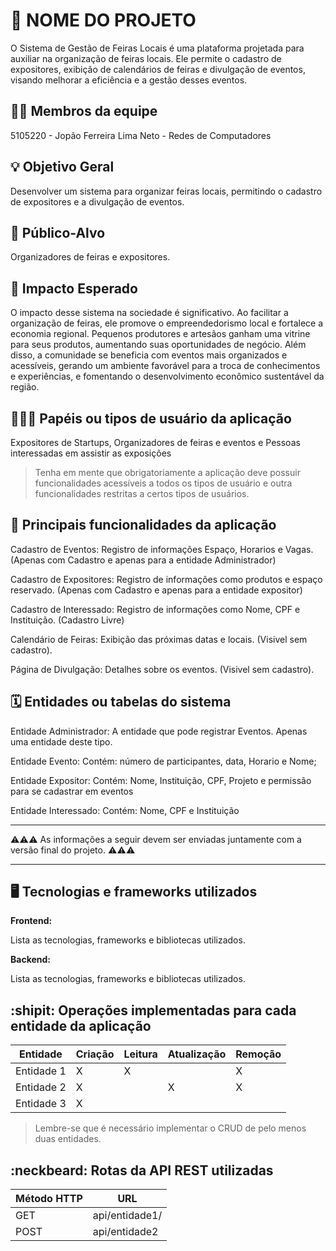 # :checkered_flag: NOME DO PROJETO

O Sistema de Gestão de Feiras Locais é uma plataforma projetada para auxiliar na organização de feiras locais. 
Ele permite o cadastro de expositores, exibição de calendários de feiras e divulgação de eventos, visando melhorar a eficiência e a gestão desses eventos.

## :technologist: Membros da equipe

5105220 - Jopão Ferreira Lima Neto - Redes de Computadores

## :bulb: Objetivo Geral
Desenvolver um sistema para organizar feiras locais, permitindo o cadastro de expositores e a divulgação de eventos.

## :eyes: Público-Alvo
Organizadores de feiras e expositores.


## :star2: Impacto Esperado
O impacto desse sistema na sociedade é significativo. Ao facilitar a organização de feiras, ele promove o empreendedorismo local e fortalece a economia regional. 
Pequenos produtores e artesãos ganham uma vitrine para seus produtos, aumentando suas oportunidades de negócio. 
Além disso, a comunidade se beneficia com eventos mais organizados e acessíveis, gerando um ambiente favorável para a troca de conhecimentos e experiências, 
e fomentando o desenvolvimento econômico sustentável da região.
## :people_holding_hands: Papéis ou tipos de usuário da aplicação

Expositores de Startups, Organizadores de feiras e eventos e Pessoas interessadas em assistir as exposições 
> Tenha em mente que obrigatoriamente a aplicação deve possuir funcionalidades acessíveis a todos os tipos de usuário e outra funcionalidades restritas a certos tipos de usuários.

## :triangular_flag_on_post:	 Principais funcionalidades da aplicação
Cadastro de Eventos:
Registro de informações Espaço, Horarios e Vagas.
(Apenas com Cadastro e apenas para a entidade Administrador)

Cadastro de Expositores:
Registro de informações como produtos e espaço reservado.
(Apenas com Cadastro e apenas para a entidade expositor)

Cadastro de Interessado:
Registro de informações como Nome, CPF e Instituição.
(Cadastro Livre)

Calendário de Feiras:
Exibição das próximas datas e locais.
(Visivel sem cadastro).

Página de Divulgação:
Detalhes sobre os eventos.
(Visivel sem cadastro).

## :spiral_calendar: Entidades ou tabelas do sistema

Entidade Administrador:
A entidade que pode registrar Eventos.
Apenas uma entidade deste tipo.

Entidade Evento: 
Contém: número de participantes, data, Horario e Nome;

Entidade Expositor:
Contém: Nome, Instituição, CPF, Projeto e permissão para se cadastrar em eventos

Entidade Interessado:
Contém: Nome, CPF e Instituição

----

:warning::warning::warning: As informações a seguir devem ser enviadas juntamente com a versão final do projeto. :warning::warning::warning:


----

## :desktop_computer: Tecnologias e frameworks utilizados

**Frontend:**

Lista as tecnologias, frameworks e bibliotecas utilizados.

**Backend:**

Lista as tecnologias, frameworks e bibliotecas utilizados.


## :shipit: Operações implementadas para cada entidade da aplicação


| Entidade| Criação | Leitura | Atualização | Remoção |
| --- | --- | --- | --- | --- |
| Entidade 1 | X |  X  |  | X |
| Entidade 2 | X |    |  X | X |
| Entidade 3 | X |    |  |  |

> Lembre-se que é necessário implementar o CRUD de pelo menos duas entidades.

## :neckbeard: Rotas da API REST utilizadas

| Método HTTP | URL |
| --- | --- |
| GET | api/entidade1/|
| POST | api/entidade2 |
